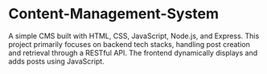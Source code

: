 # Content-Management-System
A simple CMS built with HTML, CSS, JavaScript, Node.js, and Express. This project primarily focuses on backend tech stacks, handling post creation and retrieval through a RESTful API. The frontend dynamically displays and adds posts using JavaScript.
